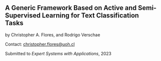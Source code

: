 ## A Generic Framework Based on Active and Semi-Supervised Learning for Text Classification Tasks

by Christopher A. Flores, and Rodrigo Verschae

Contact: christopher.flores@uoh.cl

Submitted to *Expert Systems with Applications*, 2023
